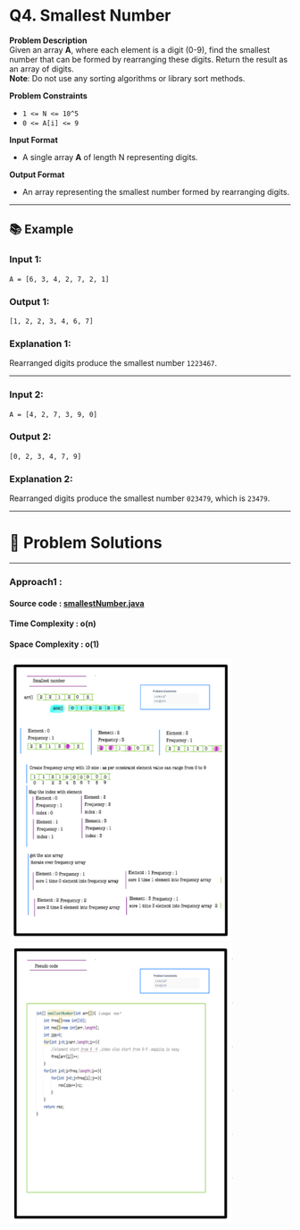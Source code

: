 # Q4. Smallest Number

**Problem Description**  
Given an array **A**, where each element is a digit (0-9), find the smallest number that can be formed by rearranging these digits. Return the result as an array of digits.  
**Note**: Do not use any sorting algorithms or library sort methods.

**Problem Constraints**
- `1 <= N <= 10^5`
- `0 <= A[i] <= 9`

**Input Format**
- A single array **A** of length N representing digits.

**Output Format**
- An array representing the smallest number formed by rearranging digits.

---

## 📚 Example
### Input 1:
```plaintext
A = [6, 3, 4, 2, 7, 2, 1]
```
### Output 1:
```plaintext
[1, 2, 2, 3, 4, 6, 7]
```
### Explanation 1:
Rearranged digits produce the smallest number `1223467`.

---

### Input 2:
```plaintext
A = [4, 2, 7, 3, 9, 0]
```
### Output 2:
```plaintext
[0, 2, 3, 4, 7, 9]
```
### Explanation 2:
Rearranged digits produce the smallest number `023479`, which is `23479`.

---
# 📝 Problem Solutions
---
### Approach1 :
#### Source code : [smallestNumber.java](../../src/sortingOne/smallestNumber/approachOne/smallestNumber.java)
#### Time Complexity : o(n)
#### Space Complexity : o(1)

 <img src="../../images/sortingOne/smallestNumber/approachOne/step1.jpg" alt="My Image" width="400" /> 
 <img src="../../images/sortingOne/smallestNumber/approachOne/step2.jpg" alt="My Image" width="400" /> 